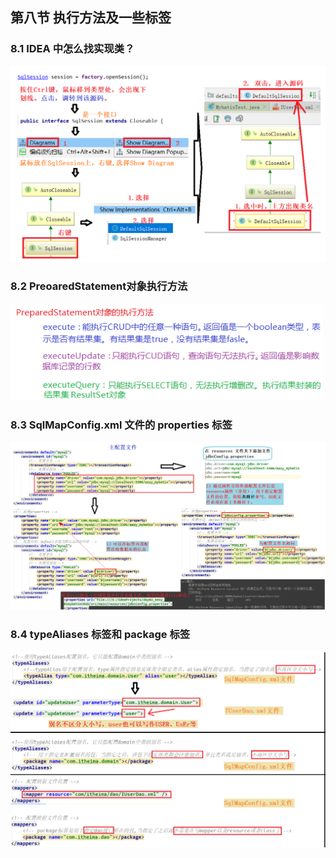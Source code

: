 ## 第八节 执行方法及一些标签

### 8.1 IDEA 中怎么找实现类？

<img src="./img1/11-find-impl-of-interface.png" width=900>

### 8.2 PreoaredStatement对象执行方法

<img src="./img1/12-prepared-object.png" width=500>

### 8.3 SqlMapConfig.xml 文件的 properties 标签

<img src="./img1/13-major-sqlconfig-file-properties.png" width=1400>

### 8.4 typeAliases 标签和 package 标签

<img src="./img1/14-typeAliases-package-pic.png" width=700>







